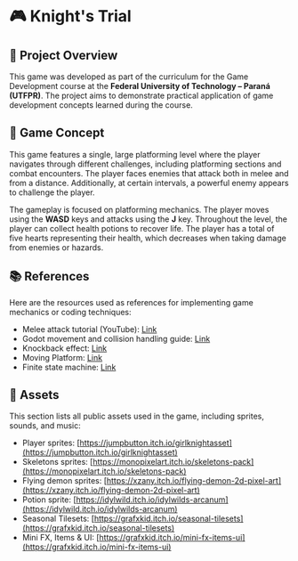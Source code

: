 # 🎮 Knight's Trial

## 📝 Project Overview
This game was developed as part of the curriculum for the Game Development course at the **Federal University of Technology – Paraná (UTFPR)**. The project aims to demonstrate practical application of game development concepts learned during the course.

## 🚀 Game Concept
This game features a single, large platforming level where the player navigates through different challenges, including platforming sections and combat encounters. The player faces enemies that attack both in melee and from a distance. Additionally, at certain intervals, a powerful enemy appears to challenge the player.  

The gameplay is focused on platforming mechanics. The player moves using the **WASD** keys and attacks using the **J** key. Throughout the level, the player can collect health potions to recover life. The player has a total of five hearts representing their health, which decreases when taking damage from enemies or hazards.


## 📚 References
Here are the resources used as references for implementing game mechanics or coding techniques:

- Melee attack tutorial (YouTube): [Link](https://www.youtube.com/watch?v=O5SUXhgpsvU)
- Godot movement and collision handling guide: [Link](https://docs.godotengine.org/en/stable/tutorials/physics/using_character_body_2d.html)
- Knockback effect: [Link](https://www.youtube.com/watch?v=Pi84AhGy7WM&list=PL-oJEh-N3A3SOPWuMuulbnJv0BFgvBnVG&index=10)
- Moving Platform: [Link](https://www.youtube.com/watch?v=JfgKYUgDpLE&list=PL-oJEh-N3A3SOPWuMuulbnJv0BFgvBnVG&index=6)
- Finite state machine: [Link](https://www.gdquest.com/tutorial/godot/design-patterns/finite-state-machine/)

## 🎨 Assets
This section lists all public assets used in the game, including sprites, sounds, and music:

- Player sprites: [https://jumpbutton.itch.io/girlknightasset](https://jumpbutton.itch.io/girlknightasset)
- Skeletons sprites: [https://monopixelart.itch.io/skeletons-pack](https://monopixelart.itch.io/skeletons-pack)
- Flying demon sprites: [https://xzany.itch.io/flying-demon-2d-pixel-art](https://xzany.itch.io/flying-demon-2d-pixel-art)
- Potion sprite: [https://idylwild.itch.io/idylwilds-arcanum](https://idylwild.itch.io/idylwilds-arcanum)
- Seasonal Tilesets: [https://grafxkid.itch.io/seasonal-tilesets](https://grafxkid.itch.io/seasonal-tilesets)
- Mini FX, Items & UI: [https://grafxkid.itch.io/mini-fx-items-ui](https://grafxkid.itch.io/mini-fx-items-ui)
